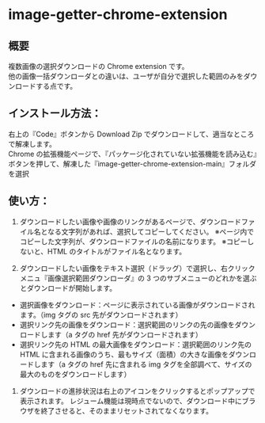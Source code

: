 # image-getter-chrome-extension

## 概要

複数画像の選択ダウンロードの Chrome extension です。  
他の画像一括ダウンローダとの違いは、ユーザが自分で選択した範囲のみをダウンロードする点です。

## インストール方法：

右上の『Code』ボタンから Download Zip でダウンロードして、適当なところで解凍します。  
Chrome の拡張機能ページで、『パッケージ化されていない拡張機能を読み込む』ボタンを押して、解凍した『image-getter-chrome-extension-main』フォルダを選択

## 使い方：

1. ダウンロードしたい画像や画像のリンクがあるページで、ダウンロードファイル名となる文字列があれば、選択してコピーしてください。
   ※ページ内でコピーした文字列が、ダウンロードファイルの名前になります。
   ※コピーしないと、HTML のタイトルがファイル名となります。

1. ダウンロードしたい画像をテキスト選択（ドラッグ）で選択し、右クリックメニュ『画像選択範囲ダウンローダ』の 3 つのサブメニューのどれかを選ぶとダウンロードが開始します。

- 選択画像をダウンロード：ページに表示されている画像がダウンロードされます。（img タグの src 先がダウンロードされます）
- 選択リンク先の画像をダウンロード：選択範囲のリンクの先の画像をダウンロードします（a タグの href 先がダウンロードされます）
- 選択リンク先の HTML の最大画像をダウンロード：選択範囲のリンク先の HTML に含まれる画像のうち、最もサイズ（面積）の大きな画像をダウンロードします（a タグの href 先に含まれる img タグを全部調べて、サイズの最大のものをダウンロードします）

1. ダウンロードの進捗状況は右上のアイコンをクリックするとポップアップで表示されます。
   レジューム機能は現時点でないので、ダウンロード中にブラウザを終了させると、そのままリセットされてなくなります。
